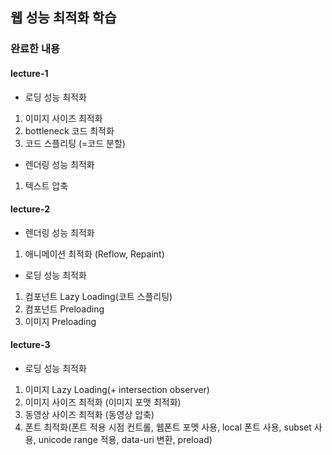 ## 웹 성능 최적화 학습

### 완료한 내용

#### lecture-1

- 로딩 성능 최적화

1. 이미지 사이즈 최적화
2. bottleneck 코드 최적화
3. 코드 스플리팅 (=코드 분할)

- 렌더링 성능 최적화

1. 텍스트 압축

#### lecture-2

- 렌더링 성능 최적화

1. 애니메이션 최적화 (Reflow, Repaint)

- 로딩 성능 최적화

1. 컴포넌트 Lazy Loading(코트 스플리팅)
2. 컴포넌트 Preloading
3. 이미지 Preloading

#### lecture-3

- 로딩 성능 최적화

1. 이미지 Lazy Loading(+ intersection observer)
2. 이미지 사이즈 최적화 (이미지 포맷 최적화)
3. 동영상 사이즈 최적화 (동영상 압축)
4. 폰트 최적화(폰트 적용 시점 컨트롤, 웹폰트 포멧 사용, local 폰트 사용, subset 사용, unicode range 적용, data-uri 변환, preload)
